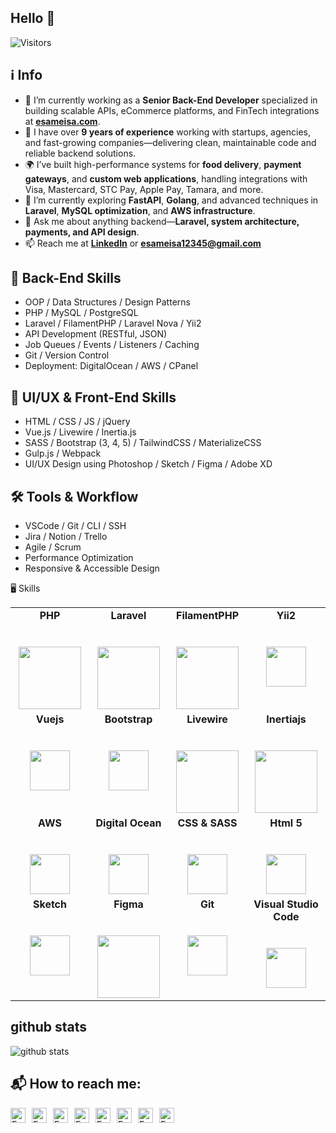 ## Hello 👋

<img src="https://komarev.com/ghpvc/?username=esameisa&label=Visitors" alt="Visitors"/>

## ℹ️ Info

-   🔭 I’m currently working as a **Senior Back-End Developer** specialized in building scalable APIs, eCommerce platforms, and FinTech integrations at [**esameisa.com**](https://esameisa.com).
-   💼 I have over **9 years of experience** working with startups, agencies, and fast-growing companies—delivering clean, maintainable code and reliable backend solutions.
-   🌍 I’ve built high-performance systems for **food delivery**, **payment gateways**, and **custom web applications**, handling integrations with Visa, Mastercard, STC Pay, Apple Pay, Tamara, and more.
-   🌱 I’m currently exploring **FastAPI**, **Golang**, and advanced techniques in **Laravel**, **MySQL optimization**, and **AWS infrastructure**.
-   💬 Ask me about anything backend—**Laravel, system architecture, payments, and API design**.
-   📫 Reach me at [**LinkedIn**](https://www.linkedin.com/in/esameisa/) or [**esameisa12345@gmail.com**](mailto:esameisa12345@gmail.com)

## 🧠 Back-End Skills

-   OOP / Data Structures / Design Patterns
-   PHP / MySQL / PostgreSQL
-   Laravel / FilamentPHP / Laravel Nova / Yii2
-   API Development (RESTful, JSON)
-   Job Queues / Events / Listeners / Caching
-   Git / Version Control
-   Deployment: DigitalOcean / AWS / CPanel

## 🎨 UI/UX & Front-End Skills

-   HTML / CSS / JS / jQuery
-   Vue.js / Livewire / Inertia.js
-   SASS / Bootstrap (3, 4, 5) / TailwindCSS / MaterializeCSS
-   Gulp.js / Webpack
-   UI/UX Design using Photoshop / Sketch / Figma / Adobe XD

## 🛠 Tools & Workflow

-   VSCode / Git / CLI / SSH
-   Jira / Notion / Trello
-   Agile / Scrum
-   Performance Optimization
-   Responsive & Accessible Design

🖥 Skills

<table>
  <tbody>
    <tr valign="top">
      <td width="25%" align="center">
        <span><strong>PHP</strong></span><br><br><br>
        <img height="100px" src="https://upload.wikimedia.org/wikipedia/commons/thumb/2/27/PHP-logo.svg/240px-PHP-logo.svg.png">
      </td>
      <td width="25%" align="center">
      	<span><strong>Laravel</strong></span><br><br><br>
        <img height="100px" src="https://upload.wikimedia.org/wikipedia/commons/thumb/9/9a/Laravel.svg/440px-Laravel.svg.png">
      </td>
      <td width="25%" align="center">
      	<span><strong>FilamentPHP</strong></span><br><br><br>
        <img height="100px" src="https://esameisa.com/assets/images/stack/filamentphp.png">
      </td>
      <td width="25%" align="center">
        <span><strong>Yii2</strong></span><br><br><br>
        <img height="64px" src="https://esameisa.com/assets/images/stack/yii.png">
      </td>
     </tr>
    <tr valign="top">
    <td width="25%" align="center">
      	<span><strong>Vuejs</strong></span><br><br><br>
        <img height="64px" src="https://upload.wikimedia.org/wikipedia/commons/thumb/9/95/Vue.js_Logo_2.svg/2367px-Vue.js_Logo_2.svg.png">
      </td>
      <td width="25%" align="center">
        <span><strong>Bootstrap</strong></span><br><br><br>
        <img height="64px" src="https://upload.wikimedia.org/wikipedia/commons/thumb/b/b2/Bootstrap_logo.svg/440px-Bootstrap_logo.svg.png">
      </td>
      <td width="25%" align="center">
        <span><strong>Livewire</strong></span><br><br><br>
        <img height="100px" src="https://esameisa.com/assets/images/stack/livewire.png">
      </td>
      <td width="25%" align="center">
      	<span><strong>Inertiajs</strong></span><br><br><br>
        <img height="100px" src="https://esameisa.com/assets/images/stack/inertia.png">
      </td>
     </tr>
    <tr valign="top">
      <td width="25%" align="center">
      	<span><strong>AWS</strong></span><br><br><br>
        <img height="64px" src="https://cdn.svgporn.com/logos/aws.svg">
      </td>
      <td width="25%" align="center">
        <span><strong>Digital Ocean</strong></span><br><br><br>
        <img height="64px" src="https://upload.wikimedia.org/wikipedia/commons/thumb/f/ff/DigitalOcean_logo.svg/1024px-DigitalOcean_logo.svg.png">
      </td>
      <td width="25%" align="center">
        <span><strong>CSS & SASS</strong></span><br><br><br>
        <img height="64px" src="https://esameisa.com/assets/images/stack/sass.png">
      </td>
      <td width="25%" align="center">
        <span><strong>Html 5</strong></span><br><br><br>
        <img height="64px" src="https://cdn.svgporn.com/logos/html-5.svg">
      </td>
     </tr>
    <tr valign="top">
      <td width="25%" align="center">
      	<span><strong>Sketch</strong></span><br><br><br>
        <img height="64px" src="https://upload.wikimedia.org/wikipedia/commons/thumb/5/59/Sketch_Logo.svg/1200px-Sketch_Logo.svg.png">
      </td>
      <td width="25%" align="center">
        <span><strong>Figma</strong></span><br><br><br>
        <img height="100px" src="https://esameisa.com/assets/images/stack/figma.svg">
      </td>
      <td width="25%" align="center">
        <span><strong>Git</strong></span><br><br><br>
        <img height="64px" src="https://cdn.svgporn.com/logos/git-icon.svg">
      </td>
      <td width="25%" align="center">
        <span><strong>Visual Studio Code</strong></span><br><br><br>
        <img height="64px" src="https://cdn.svgporn.com/logos/visual-studio-code.svg">
      </td>
    </tr>
  </tbody>
</table>

## github stats

![github stats](https://github-readme-stats.vercel.app/api?username=esameisa&show_icons=true&theme=dark)

## 📬 How to reach me:

<a href="https://www.linkedin.com/in/esameisa/" target="_blank">
  <img align="left" alt="Esam Eisa | LinkedIn" width="24px" style="margin-right:10px;" src="https://cdn.jsdelivr.net/npm/simple-icons@v3/icons/linkedin.svg" />
</a>
<a href="https://github.com/esameisa" target="_blank">
  <img align="left" alt="Esam Eisa | GitHub" width="24px" style="margin-right:10px;" src="https://cdn.jsdelivr.net/npm/simple-icons@v3/icons/github.svg" />
</a>
<a href="https://twitter.com/Eng_esameisa" target="_blank">
  <img align="left" alt="Esam Eisa | Twitter" width="24px" style="margin-right:10px;" src="https://cdn.jsdelivr.net/npm/simple-icons@v3/icons/twitter.svg" />
</a>
<a href="https://www.facebook.com/Esam.A.Eisa/" target="_blank">
  <img align="left" alt="Esam Eisa | Facebook" width="24px" style="margin-right:10px;" src="https://cdn.jsdelivr.net/npm/simple-icons@v3/icons/facebook.svg" />
</a>
<a href="mailto:esameisa12345@gmail.com" target="_blank">
  <img align="left" alt="Esam Eisa | Email" width="24px" style="margin-right:10px;" src="https://cdn.jsdelivr.net/npm/simple-icons@v3/icons/gmail.svg" />
</a>
<a href="https://esameisa.com" target="_blank">
  <img align="left" alt="Esam Eisa | Website" width="24px" style="margin-right:10px;" src="https://cdn.jsdelivr.net/npm/simple-icons@v3/icons/internetarchive.svg" />
</a>
<a href="https://www.behance.net/esameisa" target="_blank">
  <img align="left" alt="Esam Eisa | Behance" width="24px" style="margin-right:10px;" src="https://cdn.jsdelivr.net/npm/simple-icons@v3/icons/behance.svg" />
</a>
<a href="https://wa.me/201150538383" target="_blank">
  <img align="left" alt="Esam Eisa | WhatsApp" width="24px" style="margin-right:10px;" src="https://cdn.jsdelivr.net/npm/simple-icons@v3/icons/whatsapp.svg" />
</a>

<br clear="left" />
